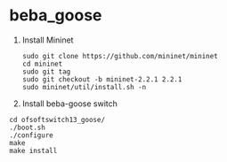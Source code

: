 # beba_goose
1. Install Mininet
   ```
   sudo git clone https://github.com/mininet/mininet
   cd mininet
   sudo git tag
   sudo git checkout -b mininet-2.2.1 2.2.1
   sudo mininet/util/install.sh -n
   ```
2. Install beba-goose switch
  ```
  cd ofsoftswitch13_goose/
  ./boot.sh
  ./configure
  make
  make install
  ```
